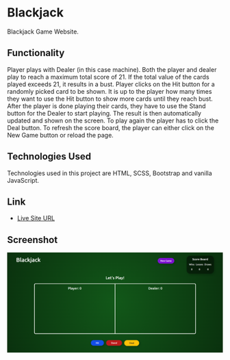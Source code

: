 # Blackjack

Blackjack Game Website.
 
 ## Functionality
 
 Player plays with Dealer (in this case machine). Both the player and dealer play to reach a maximum total score
 of 21. If the total value of the cards played exceeds 21, it results in a bust. 
 Player clicks on the Hit button for a randomly picked card to be shown. 
 It is up to the player how many times they want to use the Hit button to show more cards until they reach bust.
 After the player is done playing their cards, they have to use the Stand button for the Dealer to start playing.
 The result is then automatically updated and shown on the screen.
 To play again the player has to click the Deal button.
 To refresh the score board, the player can either click on the New Game button or reload the page.
 
## Technologies Used

Technologies used in this project are HTML, SCSS, Bootstrap and vanilla JavaScript.

## Link

- [Live Site URL](https://afreenalam198.github.io/blackjack)

## Screenshot

![](./assets/images/screenshot.PNG)
